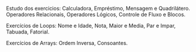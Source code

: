 Estudo dos exercicios:
Calculadora, Empréstimo, Mensagem e Quadrilátero.
Operadores Relacionais, Operadores Lógicos, Controle de Fluxo e Blocos.

Exercícios de Loops:
Nome e Idade, Nota, Maior e Media, Par e Impar, Tabuada, Fatorial.

Exercícios de Arrays:
Ordem Inversa, Consoantes.